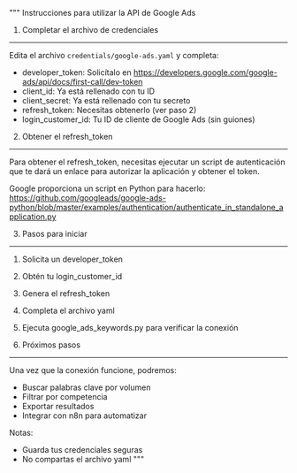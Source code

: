 """
Instrucciones para utilizar la API de Google Ads

1. Completar el archivo de credenciales
------------------------------------------
Edita el archivo `credentials/google-ads.yaml` y completa:

- developer_token: Solicítalo en https://developers.google.com/google-ads/api/docs/first-call/dev-token
- client_id: Ya está rellenado con tu ID
- client_secret: Ya está rellenado con tu secreto
- refresh_token: Necesitas obtenerlo (ver paso 2)
- login_customer_id: Tu ID de cliente de Google Ads (sin guiones)

2. Obtener el refresh_token
------------------------------------------
Para obtener el refresh_token, necesitas ejecutar un script de autenticación
que te dará un enlace para autorizar la aplicación y obtener el token.

Google proporciona un script en Python para hacerlo:
https://github.com/googleads/google-ads-python/blob/master/examples/authentication/authenticate_in_standalone_application.py

3. Pasos para iniciar
------------------------------------------
1. Solicita un developer_token
2. Obtén tu login_customer_id
3. Genera el refresh_token
4. Completa el archivo yaml
5. Ejecuta google_ads_keywords.py para verificar la conexión

4. Próximos pasos
------------------------------------------
Una vez que la conexión funcione, podremos:
- Buscar palabras clave por volumen
- Filtrar por competencia
- Exportar resultados
- Integrar con n8n para automatizar

Notas:
- Guarda tus credenciales seguras
- No compartas el archivo yaml
"""
